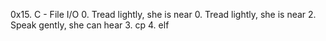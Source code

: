 0x15. C - File I/O
0. Tread lightly, she is near
0. Tread lightly, she is near
2. Speak gently, she can hear
3. cp
4. elf


